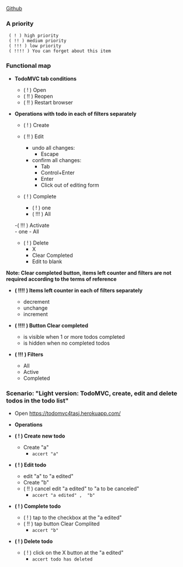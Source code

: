 [Github](https://github.com/fkthereality/codarium/blob/ToDoMVC/todoMVC-test-plan.md)
### A priority ###
     ( ! ) high priority
     ( !! ) medium priority
     ( !!! ) low priority
     ( !!!! ) You can forget about this item

### Functional map ###
* **TodoMVC tab conditions**
    - ( ! ) Open
    - ( !! ) Reopen
    - ( !! ) Restart browser

* **Operations with todo in each of filters separately**
    - ( ! ) Create 
    - ( !! ) Edit 
      - undo all changes:    
          -  Escape 
      - confirm all changes:
          -  Tab
          -  Control+Enter
          -  Enter
          -  Click out of editing form 

    - ( ! ) Complete 
      - ( ! ) one 
      - ( !!! ) All

    -( !!! ) Activate  
      - one 
      - All

    - ( ! ) Delete 
       - X 
       - Clear Completed
       - Edit to blank


**Note: Clear completed button, items left counter and filters are not required according to the terms of reference**
* **( !!!! ) Items left counter in each of filters separately**
  
    - decrement
    - unchange
    - increment

* **( !!!! ) Button Clear completed**
    - is visible when  1 or more todos completed
    - is hidden when no completed todos
* **( !!! ) Filters**
    - All
    - Active
    - Completed  
  
  
### Scenario: "Light version: TodoMVC, create, edit and delete todos in the todo list" ###

* Open https://todomvc4tasj.herokuapp.com/
* **Operations**

 * **( ! ) Create new todo** 
   * Create "a" 
       + `accert "a"`
 * **( ! ) Edit todo** 
   * edit "a" to "a edited"
   * Create "b"
   * ( !! ) cancel edit "a edited" to "a to be canceled" 
     + `accert "a edited" ,  "b"`
     
* **( ! ) Complete todo** 
  * ( ! ) tap to the checkbox at the "a edited"
  * ( !! ) tap button Clear Complited 
      + `accert "b"`
* **( ! ) Delete todo** 
  * ( ! ) click on the X button at the "a edited"
       + `accert todo has deleted` 
